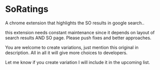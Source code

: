 # SoRatings
A chrome extension that highlights the SO results in google search..

this extension needs constant maintenance since it depends on layout of search results AND SO page.
Please push fixes and better approaches.

You are welcome to create variations, just mention this original in description. All in all it will give more choices to developers. 

Let me know if you create variation I will include it in the upcoming list.
